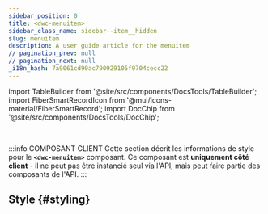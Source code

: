 ```yaml
---
sidebar_position: 0
title: <dwc-menuitem>
sidebar_class_name: sidebar--item__hidden
slug: menuitem
description: A user guide article for the menuitem
// pagination_prev: null
// pagination_next: null
_i18n_hash: 7a9061cd90ac790929105f9704cecc22
---
```

import TableBuilder from '@site/src/components/DocsTools/TableBuilder';
import FiberSmartRecordIcon from '@mui/icons-material/FiberSmartRecord';
import DocChip from '@site/src/components/DocsTools/DocChip';

<DocChip chip='shadow' />

<br />

:::info COMPOSANT CLIENT
Cette section décrit les informations de style pour le **`<dwc-menuitem>`** composant. Ce composant est **uniquement côté client** - il ne peut pas être instancié seul via l'API, mais peut faire partie des composants de l'API.
:::

## Style {#styling}

<TableBuilder name="dwc-menuitem" clientComponent />
